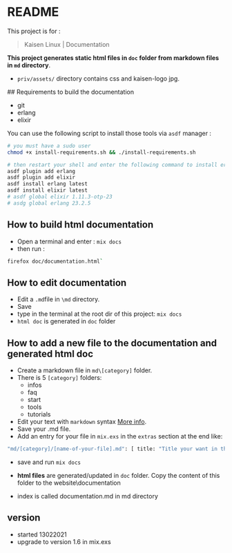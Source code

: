 # README

This project is for :
>Kaisen Linux | Documentation


**This project generates static html files in `doc` folder from markdown files in `md` directory**.
  
- `priv/assets/` directory contains css and kaisen-logo jpg.


## Requirements to build the documentation

- git
- erlang
- elixir

You can use the following script to install those tools via `asdf` manager : 

```bash
# you must have a sudo user
chmod +x install-requirements.sh && ./install-requirements.sh
```

```bash
# then restart your shell and enter the following command to install erlang and elixir via asdf
asdf plugin add erlang
asdf plugin add elixir
asdf install erlang latest
asdf install elixir latest
# asdf global elixir 1.11.3-otp-23
# asdg global erlang 23.2.5 
```

## How to build html documentation

- Open a terminal and enter : `mix docs`
- then run :

```bash
firefox doc/documentation.html`
```

## How to edit documentation

- Edit a `.md`file in `\md` directory.
- Save
- type in the terminal at the root dir of this project: `mix docs`
- `html doc` is generated in `doc` folder

## How to add a new file to the documentation and generated html doc

- Create a markdown file in `md\[category]` folder.
- There is 5 `[category]` folders:
    - infos
    - faq
    - start
    - tools
    - tutorials
- Edit your text with `markdown` syntax [More info](https://guides.github.com/features/mastering-markdown/).
- Save your .md file.
- Add an entry for your file in `mix.exs` in the `extras` section at the end like:  
```bash
"md/[category]/[name-of-your-file].md": [ title: "Title your want in the menu"]
```
- save and run `mix docs`
- **html files** are generated/updated in `doc` folder. Copy the content of this folder to the website\documentation

- index is called documentation.md in md directory



## version

- started 13022021  
- upgrade to version 1.6 in mix.exs


